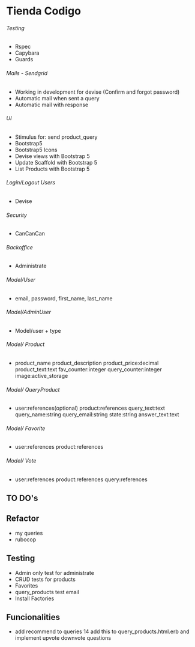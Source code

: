 # Tienda Codigo

###### Testing
- Rspec
- Capybara
- Guards

###### Mails - Sendgrid
- Working in development for devise (Confirm and forgot password)
- Automatic mail when sent a query
- Automatic mail with response

###### UI
- Stimulus for: send product_query
- Bootstrap5
- Bootstrap5 Icons
- Devise views with Bootstrap 5
- Update Scaffold with Bootstrap 5
- List Products with Bootstrap 5

###### Login/Logout Users
- Devise

###### Security
- CanCanCan

###### Backoffice
- Administrate

###### Model/User
- email, password, first_name, last_name

###### Model/AdminUser
- Model/user + type

###### Model/ Product
- product_name product_description product_price:decimal product_text:text fav_counter:integer query_counter:integer image:active_storage

###### Model/ QueryProduct
- user:references(optional) product:references query_text:text query_name:string query_email:string state:string answer_text:text

###### Model/ Favorite
- user:references product:references

###### Model/ Vote
- user:references product:references query:references

## TO DO's

## Refactor
- my queries
- rubocop

## Testing
- Admin only test for administrate
- CRUD tests for products
- Favorites
- query_products test email
- Install Factories

## Funcionalities
- add recommend to queries
<span class="badge bg-primary rounded-pill">14</span>
add this to query_products.html.erb and implement upvote downvote questions

